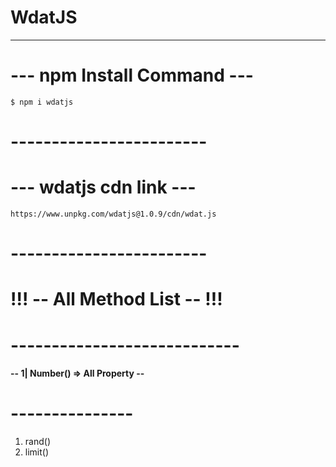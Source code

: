 # WdatJS 
---------------
# --- npm Install Command ---
`$ npm i wdatjs`
# ------------------------
# --- wdatjs cdn link ---
`https://www.unpkg.com/wdatjs@1.0.9/cdn/wdat.js`
# ------------------------
# !!! -- All Method List -- !!!
# ----------------------------
#### -- 1| Number() => All Property --
# ---------------
1. rand()
2. limit()

                